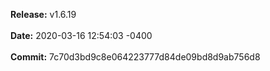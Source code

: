 **Release:** 
v1.6.19
<br><br>**Date:** 
2020-03-16 12:54:03 -0400
<br><br>**Commit:** 
7c70d3bd9c8e064223777d84de09bd8d9ab756d8
